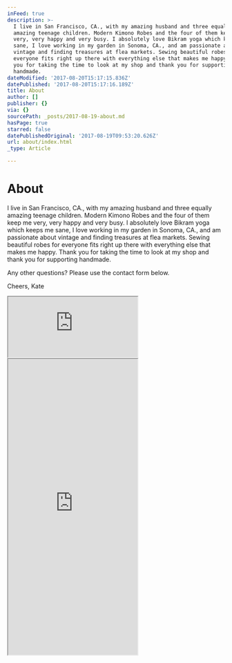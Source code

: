 ```yaml
---
inFeed: true
description: >-
  I live in San Francisco, CA., with my amazing husband and three equally
  amazing teenage children. Modern Kimono Robes and the four of them keep me
  very, very happy and very busy. I absolutely love Bikram yoga which keeps me
  sane, I love working in my garden in Sonoma, CA., and am passionate about
  vintage and finding treasures at flea markets. Sewing beautiful robes for
  everyone fits right up there with everything else that makes me happy. Thank
  you for taking the time to look at my shop and thank you for supporting
  handmade.
dateModified: '2017-08-20T15:17:15.836Z'
datePublished: '2017-08-20T15:17:16.189Z'
title: About
author: []
publisher: {}
via: {}
sourcePath: _posts/2017-08-19-about.md
hasPage: true
starred: false
datePublishedOriginal: '2017-08-19T09:53:20.626Z'
url: about/index.html
_type: Article

---
```

# About

I live in San Francisco, CA., with my amazing husband and three equally amazing teenage children. Modern Kimono Robes and the four of them keep me very, very happy and very busy. I absolutely love Bikram yoga which keeps me sane, I love working in my garden in Sonoma, CA., and am passionate about vintage and finding treasures at flea markets. Sewing beautiful robes for everyone fits right up there with everything else that makes me happy. Thank you for taking the time to look at my shop and thank you for supporting handmade.

Any other questions? Please use the contact form below.

Cheers, Kate

<iframe src="https://the-grid.github.io/ed-userhtml/?g=eJzNj8sKwjAQRX8luMnKpi66UeuvyCSdpkOTTEgC1b-3PigKIrpzOXe43HP25K3I5eywXfWOoWyFw77sRISuo2DXiewwh00dT7uV0Jw6TK2spRjw-mnlpp6PnEwrh1Ji3io1TVOlNYGuDHuV2RA4r0YoWMVg5WEPYkjYvxYo5AI2gb-VPM8z4TiS58A6UYdq7v3CuoSF4yf85jt6Mg45wY3yYaHgvUkPBjXz-CRy9_gPhQVvsbgAaPyxxA" height="140" style=""></iframe>

<iframe src="https://the-grid.github.io/ed-userhtml/?g=eJw1i8sKwjAQAH8lLOhNkxyqIN16EMHHRYk_oE3aBAwJm_Xx-UKDx5lh2jDQPToRLMKQKD4dl0V1IAr1CJ45l42U_7rsU5ygSHNoznS85Ysx-rrfneS2nsj0cvM3ahATPxJZRwgKxCdY9ghaqRkI78LoGWG1bvIXulbWvfsBJUsx2w" height="685" style=""></iframe>